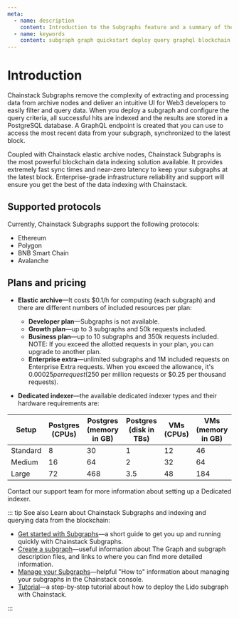 ```yaml
---
meta:
  - name: description
    content: Introduction to the Subgraphs feature and a summary of the section of the documentation.
  - name: keywords
    content: subgraph graph quickstart deploy query graphql blockchain node network
---
```


# Introduction

Chainstack Subgraphs remove the complexity of extracting and processing data from archive nodes and deliver an intuitive UI for Web3 developers to easily filter and query data. When you deploy a subgraph and configure the query criteria, all successful hits are indexed and the results are stored in a PostgreSQL database. A GraphQL endpoint is created that you can use to access the most recent data from your subgraph, synchronized to the latest block.

Coupled with Chainstack elastic archive nodes, Chainstack Subgraphs is the most powerful blockchain data indexing solution available. It provides extremely fast sync times and near-zero latency to keep your subgraphs at the latest block. Enterprise-grade infrastructure reliability and support will ensure you get the best of the data indexing with Chainstack.

## Supported protocols

Currently, Chainstack Subgraphs support the following protocols:

* Ethereum
* Polygon
* BNB Smart Chain
* Avalanche

## Plans and pricing

* **Elastic archive**—It costs $0.1/h for computing (each subgraph) and there are different numbers of included resources per plan:
  * **Developer plan**—Subgraphs is not available.
  * **Growth plan**—up to 3 subgraphs and 50k requests included.
  * **Business plan**—up to 10 subgraphs and 350k requests included. NOTE: If you exceed the allotted requests in your plan, you can upgrade to another plan.
  * **Enterprise extra**—unlimited subgraphs and 1M included requests on Enterprise Extra requests. When you exceed the allowance, it's $0.00025 per request ($250 per million requests or $0.25 per thousand requests).

* **Dedicated indexer**—the available dedicated indexer types and their hardware requirements are:

| Setup        | Postgres  (CPUs) | Postgres  (memory in GB) | Postgres  (disk in TBs) | VMs  (CPUs) | VMs  (memory in GB) |
| ------------ | ---------------- | ------------------------ | ----------------------  | ----------- | ------------------- |
| Standard     | 8                | 30                       | 1                       | 12          | 46                  |
| Medium       | 16               | 64                       | 2                       | 32          | 64                  |
| Large        | 72               | 468                      | 3.5                     | 48          | 184                 |

Contact our support team for more information about setting up a Dedicated indexer.

::: tip See also
Learn about Chainstack Subgraphs and indexing and querying data from the blockchain:

* [Get started with Subgraphs](/subgraphs/quickstart.md)—a short guide to get you up and running quickly with Chainstack Subgraphs.
* [Create a subgraph](/subgraphs/create-a-subgraph.md)—useful information about The Graph and subgraph description files, and links to where you can find more detailed information.
* [Manage your Subgraphs](/subgraphs/manage-your-chainstack-subgraph.md)—helpful "How to" information about managing your subgraphs in the Chainstack console.
* [Tutorial](/subgraphs/tutorial/README.md)—a step-by-step tutorial about how to deploy the Lido subgraph with Chainstack.

:::
